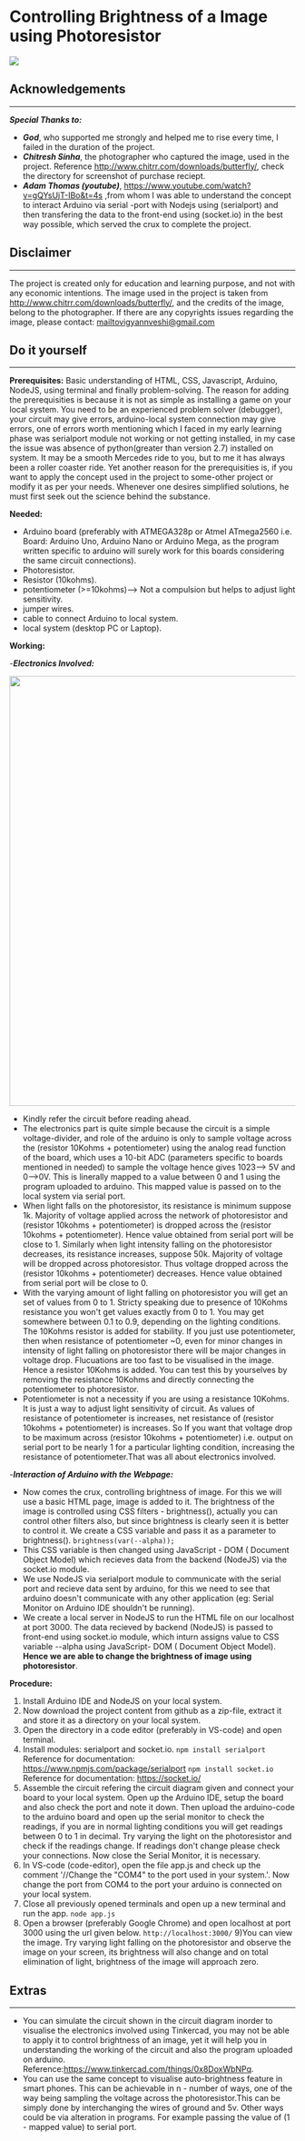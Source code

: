 # Controlling Brightness of a Image using Photoresistor

<img src="featured_img.svg">

## Acknowledgements
***
***Special Thanks to:***
* ***God***, who supported me strongly and helped me to rise every time, I failed in the duration of the project.
* ***Chitresh Sinha***, the photographer who captured the image, used in the project. Reference http://www.chitrr.com/downloads/butterfly/, check the directory for screenshot of purchase reciept.
* ***Adam Thomas (youtube)***, https://www.youtube.com/watch?v=gQYsUjT-IBo&t=4s ,from whom I was able to understand the concept to interact Arduino via serial -port with Nodejs using (serialport) and then transfering the data to the front-end using (socket.io) in the best way possible, which served the crux to complete the project.

## Disclaimer
***
The project is created only for education and learning purpose, and not with any economic intentions. The image used in the project is taken from http://www.chitrr.com/downloads/butterfly/, and the credits of the image, belong to the photographer. If there are any copyrights issues regarding the image, please contact: mailtovigyannveshi@gmail.com

## Do it yourself
***
**Prerequisites:**
 Basic understanding of HTML, CSS, Javascript, Arduino, NodeJS, using terminal and finally problem-solving. The reason for adding the prerequisities is because it is not as simple as installing a game on your local system. You need to be an experienced problem solver (debugger), your circuit may give errors, arduino-local system connection may give errors, one of errors worth mentioning which I faced in my early learning phase was serialport module not working or not getting installed, in my case the issue was absence of python(greater than version 2.7) installed on system. It may be a smooth Mercedes ride to you, but to me it has always been a roller coaster ride.  Yet another reason for the prerequisities is, if you want to apply the concept used in the project to some-other project or modify it as per your needs. Whenever one desires simplified solutions, he must first seek out the science behind the substance.

**Needed:**
* Arduino board (preferably with ATMEGA328p or Atmel ATmega2560 i.e. Board: Arduino Uno, Arduino Nano or Arduino Mega, as the program written specific to arduino will surely work for this boards considering the same circuit connections).
* Photoresistor.
* Resistor (10kohms).
* potentiometer (>=10kohms)--> Not a compulsion but helps to adjust light sensitivity.
* jumper wires.
* cable to connect Arduino to local system.
* local system (desktop PC or Laptop).

**Working:**

-***Electronics Involved:***

<img src="circuit-diagram.png" width="1030px" height="757px">

* Kindly refer the circuit before reading ahead.
* The electronics part is quite simple because the circuit is a simple voltage-divider, and role of the arduino is only to sample voltage across the (resistor 10Kohms + potentiometer) using the analog read function of the board, which uses a 10-bit ADC (parameters specific to boards mentioned in needed) to sample the voltage hence gives 1023--> 5V and 0-->0V. This is linerally mapped to a value between 0 and 1 using the program uploaded to arduino. This  mapped value is passed on to the local system via serial port.
* When light falls on the photoresistor, its resistance is minimum suppose 1k. Majority of voltage applied across the network of photoresistor and (resistor 10kohms + potentiometer) is dropped across the (resistor 10kohms + potentiometer). Hence value obtained from serial port will be close to 1. Similarly when light intensity falling on the photoresistor decreases, its resistance increases, suppose 50k. Majority of voltage will be dropped across photoresistor. Thus voltage dropped across the (resistor 10kohms + potentiometer) decreases. Hence value obtained from serial port will be close to 0. 
* With the varying amount of light falling on photoresistor you will get an set of values from 0 to 1. Stricty speaking due to presence of 10Kohms resistance you won't get values exactly from 0 to 1. You may get somewhere between 0.1 to 0.9, depending on the lighting conditions. The 10Kohms resistor is added for stability. If you just use potentiometer, then when resistance of potentiometer ~0, even for minor changes in intensity of light falling on photoresistor there will be major changes in voltage drop. Flucuations are too fast to be visualised in the image. Hence a resistor 10Kohms is added. You can test this by yourselves by removing the resistance 10Kohms and directly connecting the potentiometer to photoresistor. 
* Potentiometer is not a necessity if you are using a resistance 10Kohms. It is just a way to adjust light sensitivity of circuit. As values of resistance of potentiometer is increases, net resistance of (resistor 10kohms + potentiometer) is increases. So If you want that voltage drop to be maximum across (resistor 10kohms + potentiometer) i.e. output on serial port to be nearly 1 for a particular lighting condition, increasing the resistance of potentiometer.That was all about electronics involved.

-***Interaction of Arduino with the Webpage:***
* Now comes the crux, controlling brightness of image. For this we will use a basic HTML page, image is added to it. The brightness of the image is controlled using CSS filters - brightness(), actually you can control other filters also, but since brightness is clearly seen it is better to control it. We create a CSS variable and pass it as a parameter to brightness(). 
`brightness(var(--alpha));`
* This CSS variable is then changed using JavaScript - DOM ( Document Object Model) which recieves data from the backend (NodeJS) via the socket.io module. 
* We use NodeJS via serialport module to communicate with the serial port and recieve data sent by arduino, for this we need to see that arduino doesn't communicate  with any other application (eg: Serial Monitor on Arduino IDE shouldn't be running). 
* We create a local server in NodeJS to run the HTML file on our localhost at port 3000. The data recieved by backend (NodeJS) is passed to front-end  using socket.io module, which inturn assigns value to CSS variable --alpha using JavaScript- DOM ( Document Object Model). **Hence we are able to change the brightness of image using photoresistor**.

**Procedure:**
 1) Install Arduino IDE and NodeJS on your local system.
 2) Now download the project content from github as a zip-file, extract it and store it as a directory on your local system.
 3) Open the directory in a code editor (preferably in VS-code) and open terminal. 
 4) Install modules: serialport and socket.io.
`npm install serialport`
 Reference for documentation: https://www.npmjs.com/package/serialport
`npm install socket.io`
Reference for documentation: https://socket.io/
 5) Assemble the circuit refering the circuit diagram given and connect your board to your local system. Open up the Arduino IDE, setup the board and also check the port and note it down. Then upload the arduino-code to the arduino board and open up the serial monitor to check the readings, if you are in normal lighting conditions you will get readings between 0 to 1 in decimal. Try varying the light on the photoresistor and check if the readings change. If readings don't change please check your connections. Now close the Serial Monitor, it is necessary.
 6) In VS-code (code-editor), open the file app.js and check up the comment '//Change the "COM4" to the port used in your system.'. Now change the port from COM4 to the port your arduino is connected on your local system.
7) Close all previously opened terminals and open up a new terminal and run the app. 
`node app.js`
8) Open a browser (preferably Google Chrome) and open localhost at port 3000 using the url given below.
`http://localhost:3000/`
9)You can view the image. Try varying light falling on the photoresistor and observe the image on your screen, its brightness will also change and on total elimination of light, brightness of the image will approach zero.

## Extras
***
* You can simulate the circuit shown in the circuit diagram inorder to visualise the electronics involved using Tinkercad, you may not be able to apply it to control brightness of an image, yet it will help you in understanding the working of the circuit and also the program uploaded on arduino. Reference:https://www.tinkercad.com/things/0x8DoxWbNPq.
* You can use the same concept to visualise auto-brightness feature in smart phones. This can be achievable in n - number of ways, one of the way being sampling the voltage across the photoresistor.This can be simply done by interchanging the wires of ground and  5v. Other ways could be via alteration in programs. For example passing the value of (1 - mapped value) to serial port.
